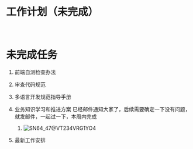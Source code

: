 # 工作计划（未完成）

　　‍

# 未完成任务

1. 前端自测检查办法
2. 审查代码规范
3. 多语言开发规范指导手册
4. 业务知识学习和推进方案 已经邮件通知大家了，后续需要确定一下没有问题，就发邮件，一起过一下，本周内完成

    1. ​![SN64_47@VT234VRG1YO4](obsidian配置文件目录/Attachment/assets/SN64_47@VT234VRG1YO4-20230718152713-sxuojla.png)​
5. 最新工作安排
